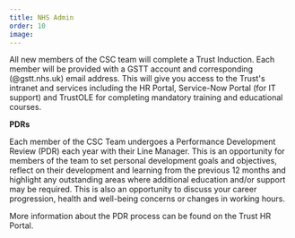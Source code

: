 ```yaml
---
title: NHS Admin
order: 10
image:
---
```

All new members of the CSC team will complete a Trust Induction. Each member will be provided with a GSTT account 
and corresponding (@gstt.nhs.uk) email address. This will give you access to the Trust's intranet and services including 
the HR Portal, Service-Now Portal (for IT support) and TrustOLE for completing mandatory training and educational courses.

**PDRs**

Each member of the CSC Team undergoes a Performance Development Review (PDR) each year with their Line Manager. This is 
an opportunity for members of the team to set personal development goals and objectives, reflect on their development 
and learning from the previous 12 months and highlight any outstanding areas where additional education and/or support 
may be required. This is also an opportunity to discuss your career progression, health and well-being concerns or 
changes in working hours.

More information about the PDR process can be found on the Trust HR Portal. 